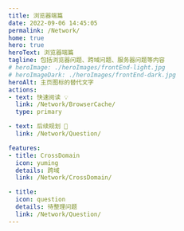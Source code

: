 ```yaml
---
title: 浏览器端篇
date: 2022-09-06 14:45:05
permalink: /Network/
home: true
hero: true
heroText: 浏览器端篇
tagline: 包括浏览器问题、跨域问题、服务器问题等内容
# heroImage: ./heroImages/frontEnd-light.jpg
# heroImageDark: ./heroImages/frontEnd-dark.jpg
heroAlt: 主页图标的替代文字
actions:
- text: 快速阅读 💡
  link: /Network/BrowserCache/
  type: primary

- text: 后续规划 💬
  link: /Network/Question/

features:
- title: CrossDomain
  icon: yuming
  details: 跨域
  link: /Network/CrossDomain/

- title: 
  icon: question
  details: 待整理问题
  link: /Network/Question/
---
```


